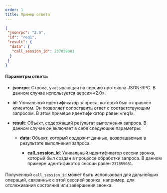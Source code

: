 ```yaml
---
order: 1
title: Пример ответа
---
```


```json
{
 "jsonrpc": "2.0",
 "id": "req1",
 "result": {
  "data": {
   "call_session_id": 237859081
  }
 }
}
```

#### Параметры ответа:

-  **jsonrpc**: Строка, указывающая на версию протокола JSON-RPC. В данном случае используется версия «2.0».

-  **id**: Уникальный идентификатор запроса, который был отправлен клиентом. Он позволяет сопоставить ответ с соответствующим запросом. В этом примере идентификатор равен «req1».

-  **result**: Объект, содержащий результат выполнения запроса. В данном случае он включает в себя следующие параметры:

   -  **data**: Объект, который содержит данные, возвращаемые в результате выполнения запроса.

      -  **call_session_id**: Уникальный идентификатор сессии звонка, который был создан в процессе обработки запроса. В данном примере идентификатор сессии равен `237859081`.

#### 

Полученный `call_session_id` может быть использован для дальнейших операций, связанных с этой сессией звонка, например, для отслеживания состояния или завершения звонка.